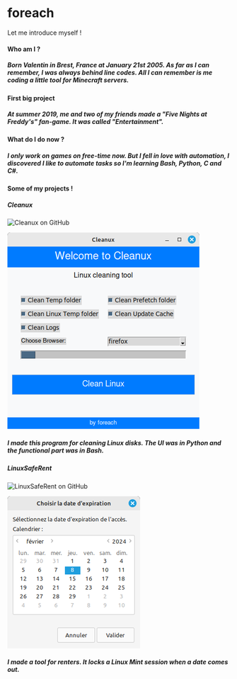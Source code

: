 # foreach
Let me introduce myself !



#### Who am I ?

##### Born Valentin in Brest, France at January 21st 2005. As far as I can remember, I was always behind line codes. All I can remember is me coding a little tool for Minecraft servers.

#### First big project

##### At summer 2019, me and two of my friends made a "Five Nights at Freddy's" fan-game. It was called "Entertainment". 

#### What do I do now ?

##### I only work on games on free-time now. But I fell in love with automation, I discovered I like to automate tasks so I'm learning Bash, Python, C and C#.

#### Some of my projects !

##### Cleanux


![Cleanux on GitHub](https://github.com/forEachLoopz/cleanux)


![Cleanux Screenshot](/screens/cleanuxui.png)

##### I made this program for cleaning Linux disks. The UI was in Python and the functional part was in Bash.

##### LinuxSafeRent

![LinuxSafeRent on GitHub](https://github.com/forEachLoopz/LinuxSafeRent)

![LinuxSafeRent Calendar Screenshot](/screens/lsfcalendar.png)

##### I made a tool for renters. It locks a Linux Mint session when a date comes out.

